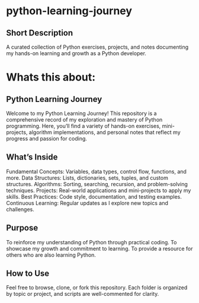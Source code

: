 # python-learning-journey

## Short Description
A curated collection of Python exercises, projects, and notes documenting my hands-on learning and growth as a Python developer.

# Whats this about:
## Python Learning Journey
Welcome to my Python Learning Journey!
This repository is a comprehensive record of my exploration and mastery of Python programming. Here, you’ll find a variety of hands-on exercises, mini-projects, algorithm implementations, and personal notes that reflect my progress and passion for coding.

## What’s Inside
Fundamental Concepts: Variables, data types, control flow, functions, and more.
Data Structures: Lists, dictionaries, sets, tuples, and custom structures.
Algorithms: Sorting, searching, recursion, and problem-solving techniques.
Projects: Real-world applications and mini-projects to apply my skills.
Best Practices: Code style, documentation, and testing examples.
Continuous Learning: Regular updates as I explore new topics and challenges.

## Purpose
To reinforce my understanding of Python through practical coding.
To showcase my growth and commitment to learning.
To provide a resource for others who are also learning Python.
## How to Use
Feel free to browse, clone, or fork this repository.
Each folder is organized by topic or project, and scripts are well-commented for clarity.
